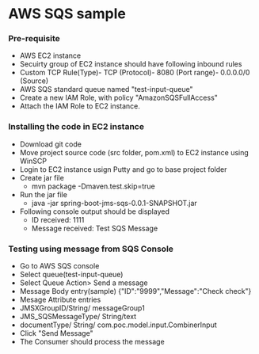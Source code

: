 # AWS SQS sample
### Pre-requisite
- AWS EC2 instance
-	Secuirty group of EC2 instance should have following inbound rules
  -	Custom TCP Rule(Type)- TCP (Protocol)- 8080 (Port range)- 0.0.0.0/0 (Source)
- AWS SQS standard queue named "test-input-queue"
-	Create a new IAM Role, with policy "AmazonSQSFullAccess"
- Attach the IAM Role to EC2 instance.
### Installing the code in EC2 instance
-	Download git code
- Move project source code (src folder, pom.xml) to EC2 instance using WinSCP
- Login to EC2 instance usign Putty and go to base project folder
- Create jar file
  - mvn package -Dmaven.test.skip=true
- Run the jar file
	- java -jar spring-boot-jms-sqs-0.0.1-SNAPSHOT.jar
- Following console output should be displayed
  - ID received: 1111
  - Message received: Test SQS Message
### Testing using message from SQS Console
-	Go to AWS SQS console
-	Select queue(test-input-queue)
-	Select Queue Action> Send a message
-	Message Body entry(sample)
	{"ID":"9999","Message":"Check check"}
-	Mesage Attribute entries
-	JMSXGroupID/String/ messageGroup1
-	JMS_SQSMessageType/ String/text
-	documentType/ String/ com.poc.model.input.CombinerInput
-	Click "Send Message"
-	The Consumer should process the message
